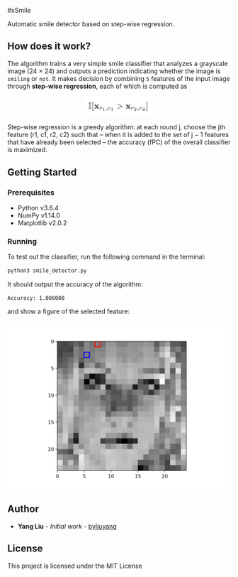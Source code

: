 #xSmile

Automatic smile detector based on step-wise regression.

## How does it work?
The algorithm trains a very simple smile classifier that analyzes a grayscale image (24 × 24) and outputs a prediction indicating whether the image is `smiling` or `not`. It makes decision by combining `5` features of the input image through **step-wise regression**, each of which is computed as 

<div style="text-align:center">
	<img style="width:160px" src ="formula.png"/>
</div>

Step-wise regression is a greedy algorithm: at each round j, choose the jth feature (r1, c1, r2, c2) such that – when it is added to the set of j − 1 features that have already been selected – the accuracy (fPC) of the overall classifier is maximized. 

## Getting Started

### Prerequisites
- Python v3.6.4
- NumPy v1.14.0
- Matplotlib v2.0.2

### Running

To test out the classifier, run the following command in the terminal:

```bash
python3 smile_detector.py
```

It should output the accuracy of the algorithm:

```
Accuracy: 1.000000
```

and show a figure of the selected feature:

![Selected feature](example_feature_1.png)

## Author

- **Yang Liu** - *Initial work* - [byliuyang](https://github.com/byliuyang)

## License
This project is licensed under the MIT License